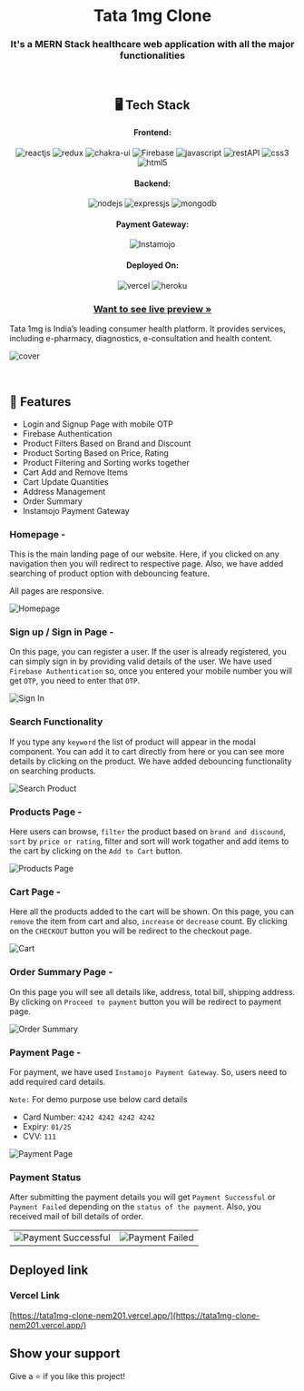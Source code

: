 <h1 align="center">Tata 1mg Clone</h1>
<h3 align="center">It's a MERN Stack healthcare web application with all the major functionalities</h3>

<br/>

<h2 align="center">🖥️ Tech Stack</h2>

<h4 align="center">Frontend:</h4>
<p align="center">
  <img src="https://img.shields.io/badge/React (18.2.0)-20232A?style=for-the-badge&logo=react&logoColor=61DAFB" alt="reactjs" />
  <img src="https://img.shields.io/badge/Redux (4.2.0)-593D88?style=for-the-badge&logo=redux&logoColor=white" alt="redux" />
  <img src="https://img.shields.io/badge/Chakra%20UI (2.2.8)-3bc7bd?style=for-the-badge&logo=chakraui&logoColor=white" alt="chakra-ui" />
  <img src="https://img.shields.io/badge/Firebase (9.9.3)-20232A?style=for-the-badge&logo=firebase&logoColor=ffcd33" alt="Firebase" />
  <img src="https://img.shields.io/badge/JavaScript-323330?style=for-the-badge&logo=javascript&logoColor=F7DF1E" alt="javascript" />
  <img src="https://img.shields.io/badge/Rest_API-02303A?style=for-the-badge&logo=react-router&logoColor=white" alt="restAPI" />
  <img src="https://img.shields.io/badge/CSS3-1572B6?style=for-the-badge&logo=css3&logoColor=white" alt="css3" />
  <img src="https://img.shields.io/badge/HTML5-E34F26?style=for-the-badge&logo=html5&logoColor=white" alt="html5" />
</p>
<h4 align="center">Backend:</h4>

<p align="center">
  <img src="https://img.shields.io/badge/Node.js (16.14.2)-339933?style=for-the-badge&logo=nodedotjs&logoColor=white" alt="nodejs" />
  <img src="https://img.shields.io/badge/Express.js (4.18.1)-000000?style=for-the-badge&logo=express&logoColor=white" alt="expressjs" />
  <img src="https://img.shields.io/badge/MongoDB (6.0)-4EA94B?style=for-the-badge&logo=mongodb&logoColor=white" alt="mongodb" />
</p>

<h4 align="center">Payment Gateway:</h4>

<p align="center">
  <img src="https://img.shields.io/badge/instamojo--nodejs-(0.0.5)-blue?style=for-the-badge&logo=instamojo&logoColor=white" alt="Instamojo" />
</p>

<h4 align="center">Deployed On:</h4>

<p align="center">
  <img src="https://img.shields.io/badge/vercel-000000?style=for-the-badge&logo=vercel&logoColor=white" alt="vercel" />
  <img src="https://img.shields.io/badge/Heroku-430098?style=for-the-badge&logo=heroku&logoColor=white" alt="heroku" />
</p>

<h3 align="center"><a href="https://tata1mg-clone-nem201.vercel.app/"><strong>Want to see live preview »</strong></a></h3>

Tata 1mg is India’s leading consumer health platform. It provides services, including e-pharmacy, diagnostics, e-consultation and health content.

![cover](./screenshots/tata1mg.png)

<br/>

## 🚀 Features

-   Login and Signup Page with mobile OTP
-   Firebase Authentication
-   Product Filters Based on Brand and Discount
-   Product Sorting Based on Price, Rating
-   Product Filtering and Sorting works together
-   Cart Add and Remove Items
-   Cart Update Quantities
-   Address Management
-   Order Summary
-   Instamojo Payment Gateway

 
 

### Homepage -

This is the main landing page of our website. Here, if you clicked on any navigation then you will redirect to respective page. Also, we have added searching of product option with debouncing feature.

All pages are responsive.

![Homepage ](./screenshots/homepage.png)

### Sign up / Sign in Page -

On this page, you can register a user. If the user is already registered, you can simply sign in by providing valid details of the user. We have used `Firebase Authentication` so, once you entered your mobile number you will get `OTP`, you need to enter that `OTP`.

![Sign In](./screenshots/login.PNG)

### Search Functionality

If you type any `keyword` the list of product will appear in the modal component. You can add it to cart directly from here or you can see more details by clicking on the product.
We have added debouncing functionality on searching products.

![Search Product](./screenshots/search.png)

### Products Page -

Here users can browse, `filter` the product based on `brand and discound`, `sort` by `price or rating`, filter and sort will work togather and add items to the cart by clicking on the `Add to Cart` button.

![Products Page](./screenshots/product.png)

### Cart Page -

Here all the products added to the cart will be shown. On this page, you can `remove` the item from cart and also, `increase` or `decrease` count. By clicking on the `CHECKOUT` button you will be redirect to the checkout page.

![Cart](./screenshots/cart.png)

### Order Summary Page -

On this page you will see all details like, address, total bill, shipping address. By clicking on `Proceed to payment` button you will be redirect to payment page.

![Order Summary](./screenshots/ordersummary.png)

### Payment Page -

For payment, we have used `Instamojo Payment Gateway`. So, users need to add required card details.

`Note:` For demo purpose use below card details

-   Card Number: `4242 4242 4242 4242`
-   Expiry: `01/25`
-   CVV: `111`

![Payment Page](./screenshots/payment.png)

### Payment Status

After submitting the payment details you will get `Payment Successful` or `Payment Failed` depending on the `status of the payment`. Also, you received mail of bill details of order.

<table>
  <tr>
    <td><img src="./screenshots/paymentsuccessful.png" alt="Payment Successful" /></td>
    <td><img src="./screenshots/paymentfailed.png" alt="Payment Failed" /></td>
  </tr>
</table>

 

## Deployed link

### Vercel Link

[https://tata1mg-clone-nem201.vercel.app/](https://tata1mg-clone-nem201.vercel.app/)

## Show your support

Give a ⭐️ if you like this project!
